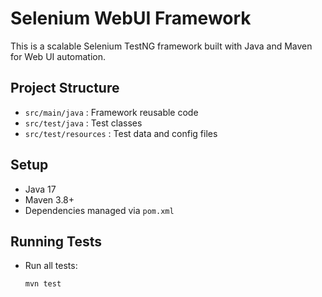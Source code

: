 # Selenium WebUI Framework

This is a scalable Selenium TestNG framework built with Java and Maven for Web UI automation.

## Project Structure
- `src/main/java` : Framework reusable code  
- `src/test/java` : Test classes  
- `src/test/resources` : Test data and config files

## Setup

- Java 17  
- Maven 3.8+  
- Dependencies managed via `pom.xml`  

## Running Tests

- Run all tests:  
  ```bash
  mvn test
  ```